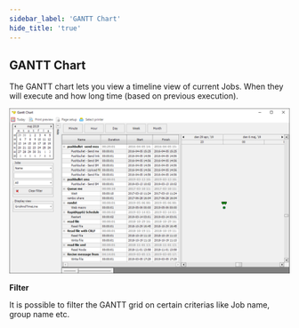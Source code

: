 ```yaml
---
sidebar_label: 'GANTT Chart'
hide_title: 'true'
---
```


## GANTT Chart

The GANTT chart lets you view a timeline view of current Jobs. When they will execute and how long time (based on previous execution).

![](../../../static/img/gantt-chart.png)

**Filter**

It is possible to filter the GANTT grid on certain criterias like Job name, group name etc.